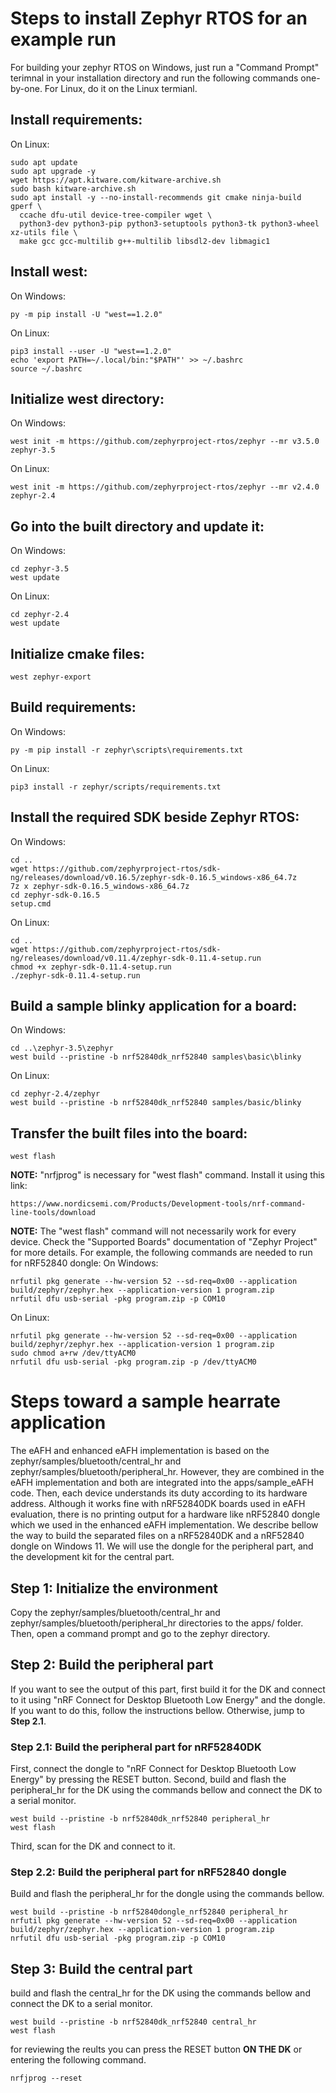 # Steps to install Zephyr RTOS for an example run
For building your zephyr RTOS on Windows, just run a "Command Prompt" terimnal in your installation directory and run the following commands one-by-one. For Linux, do it on the Linux termianl.

## Install requirements:
On Linux:
```
sudo apt update
sudo apt upgrade -y 
wget https://apt.kitware.com/kitware-archive.sh
sudo bash kitware-archive.sh
sudo apt install -y --no-install-recommends git cmake ninja-build gperf \
  ccache dfu-util device-tree-compiler wget \
  python3-dev python3-pip python3-setuptools python3-tk python3-wheel xz-utils file \
  make gcc gcc-multilib g++-multilib libsdl2-dev libmagic1
```

## Install west:
On Windows:  
```
py -m pip install -U "west==1.2.0"
```
On Linux:  
```
pip3 install --user -U "west==1.2.0"
echo 'export PATH=~/.local/bin:"$PATH"' >> ~/.bashrc
source ~/.bashrc
```

## Initialize west directory:
On Windows:
```
west init -m https://github.com/zephyrproject-rtos/zephyr --mr v3.5.0 zephyr-3.5
```
On Linux:
```
west init -m https://github.com/zephyrproject-rtos/zephyr --mr v2.4.0 zephyr-2.4
```

## Go into the built directory and update it:
On Windows:
```
cd zephyr-3.5
west update
```
On Linux:
```
cd zephyr-2.4
west update
```

## Initialize cmake files:
```
west zephyr-export
```

## Build requirements:
On Windows:
```
py -m pip install -r zephyr\scripts\requirements.txt
```
On Linux:
```
pip3 install -r zephyr/scripts/requirements.txt
```

## Install the required SDK beside Zephyr RTOS:
On Windows:
```
cd ..
wget https://github.com/zephyrproject-rtos/sdk-ng/releases/download/v0.16.5/zephyr-sdk-0.16.5_windows-x86_64.7z
7z x zephyr-sdk-0.16.5_windows-x86_64.7z
cd zephyr-sdk-0.16.5
setup.cmd
```
On Linux:
```
cd ..
wget https://github.com/zephyrproject-rtos/sdk-ng/releases/download/v0.11.4/zephyr-sdk-0.11.4-setup.run
chmod +x zephyr-sdk-0.11.4-setup.run
./zephyr-sdk-0.11.4-setup.run
```

## Build a sample blinky application for a board:
On Windows:
```
cd ..\zephyr-3.5\zephyr
west build --pristine -b nrf52840dk_nrf52840 samples\basic\blinky
```
On Linux:
```
cd zephyr-2.4/zephyr
west build --pristine -b nrf52840dk_nrf52840 samples/basic/blinky
```

## Transfer the built files into the board:
```
west flash
```

**NOTE:** "nrfjprog" is necessary for "west flash" command. Install it using this link:
```
https://www.nordicsemi.com/Products/Development-tools/nrf-command-line-tools/download
```
**NOTE:** The "west flash" command will not necessarily work for every device. Check the "Supported Boards" documentation of "Zephyr Project" for more details. For example, the following commands are needed to run for nRF52840 dongle:
On Windows:
```
nrfutil pkg generate --hw-version 52 --sd-req=0x00 --application build/zephyr/zephyr.hex --application-version 1 program.zip
nrfutil dfu usb-serial -pkg program.zip -p COM10
```
On Linux:
```
nrfutil pkg generate --hw-version 52 --sd-req=0x00 --application build/zephyr/zephyr.hex --application-version 1 program.zip
sudo chmod a+rw /dev/ttyACM0
nrfutil dfu usb-serial -pkg program.zip -p /dev/ttyACM0
```

# Steps toward a sample hearrate application
The eAFH and enhanced eAFH implementation is based on the zephyr/samples/bluetooth/central_hr and zephyr/samples/bluetooth/peripheral_hr. However, they are combined in the eAFH implementation and both are integrated into the apps/sample_eAFH code. Then, each device understands its duty according to its hardware address. Although it works fine with nRF52840DK boards used in eAFH evaluation, there is no printing output for a hardware like nRF52840 dongle which we used in the enhanced eAFH implementation. We describe bellow the way to build the separated files on a nRF52840DK and a nRF52840 dongle on Windows 11. We will use the dongle for the peripheral part, and the development kit for the central part.

## Step 1: Initialize the environment
Copy the zephyr/samples/bluetooth/central_hr and zephyr/samples/bluetooth/peripheral_hr directories to the apps/ folder. Then, open a command prompt and go to the zephyr directory.
## Step 2: Build the peripheral part
If you want to see the output of this part, first build it for the DK and connect to it using "nRF Connect for Desktop Bluetooth Low Energy" and the dongle. If you want to do this, follow the instructions bellow. Otherwise, jump to **Step 2.1**.
### Step 2.1: Build the peripheral part for nRF52840DK
First, connect the dongle to "nRF Connect for Desktop Bluetooth Low Energy" by pressing the RESET button.
Second, build and flash the peripheral_hr for the DK using the commands bellow and connect the DK to a serial monitor.
```
west build --pristine -b nrf52840dk_nrf52840 peripheral_hr
west flash
```
Third, scan for the DK and connect to it.
### Step 2.2: Build the peripheral part for nRF52840 dongle
Build and flash the peripheral_hr for the dongle using the commands bellow.
```
west build --pristine -b nrf52840dongle_nrf52840 peripheral_hr
nrfutil pkg generate --hw-version 52 --sd-req=0x00 --application build/zephyr/zephyr.hex --application-version 1 program.zip
nrfutil dfu usb-serial -pkg program.zip -p COM10
```
## Step 3: Build the central part
build and flash the central_hr for the DK using the commands bellow and connect the DK to a serial monitor.
```
west build --pristine -b nrf52840dk_nrf52840 central_hr
west flash
```
for reviewing the reults you can press the RESET button **ON THE DK** or entering the following command.
```
nrfjprog --reset
```
